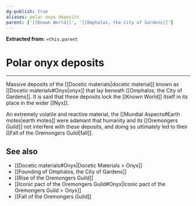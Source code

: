 ```yaml
---
dg-publish: true
aliases: polar onyx deposits
parent: ['[[Known World]]', '[[Omphalos, the City of Gardens]]']
---
```

**Extracted from:** `=this.parent`
# Polar onyx deposits

---

Massive deposits of the [[Docetic materials|docetic material]] known as [[Docetic materials#Onyx|onyx]] that lay beneath [[Omphalos, the City of Gardens]]. It is said that these deposits lock the [[Known World]] itself in its place in the wider [[Nyx]].

An extremely volatile and reactive material, the [[Mundial Aspects#Earth motes|earth motes]] were adamant that humanity and its [[Oremongers Guild]] not interfere with these deposits, and doing so ultimately led to their [[Fall of the Oremongers Guild|fall]].

## See also
- [[Docetic materials#Onyx|Docetic Materials > Onyx]]
- [[Founding of Omphalos, the City of Gardens]]
- [[Rise of the Oremongers Guild]]
- [[Iconic pact of the Oremongers Guild#Onyx|Iconic pact of the Oremongers Guild > Onyx]]
- [[Fall of the Oremongers Guild]]
